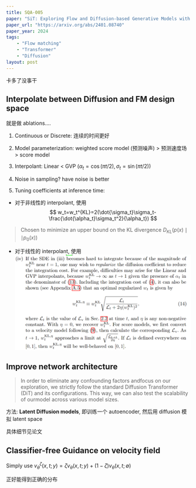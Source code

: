 ```yaml
---
title: SQA-005
paper: "SiT: Exploring Flow and Diffusion-based Generative Models with Scalable Interpolant Transformers"
paper_url: "https://arxiv.org/abs/2401.08740" 
paper_year: 2024
tags: 
    - "Flow matching"
    - "Transformer"
    - "Diffusion"
layout: post
---
```


卡多了没事干

## Interpolate between Diffusion and FM design space

就是做 ablations....

1. Continuous or Discrete: 连续的时间更好

2. Model parameterization: weighted score model (预测噪声) > 预测速度场 > score model

3. Interpolant: Linear < GVP ($\alpha_t=\cos(\pi t/2), \sigma_t=\sin(\pi t/2)$)

4. Noise in sampling? have noise is better

5. Tuning coefficients at inference time:
- 对于非线性的 interpolant, 使用
$$
w_t=w_t^{KL}=2(\dot{\sigma_t}\sigma_t-\frac{\dot{\alpha_t}\sigma_t^2}{\alpha_t})
$$
> Chosen to minimize an upper bound on the KL divergence $D_{KL}(p(x)\mid\mid p_0(x))$
- 对于线性的 interpolant, 使用
![](/papers/SQA-005/weight.png)

## Improve network architecture

> In order to eliminate any confounding factors andfocus on our exploration, we strictly follow the standard Diffusion Transformer (DiT) and its configurations. This way, we can also test the scalability of ourmodel across various model sizes.

方法: __Latent Diffusion models__, 即训练一个 autoencoder, 然后用 diffusion 模拟 latent space

具体细节见论文

## Classifier-free Guidance on velocity field

Simply use $v_{\theta}^{\zeta}(x, t;y)=\zeta v_{\theta}(x, t;y)+ (1-\zeta)v_{\theta}(x, t;\emptyset)$

正好能得到正确的分布